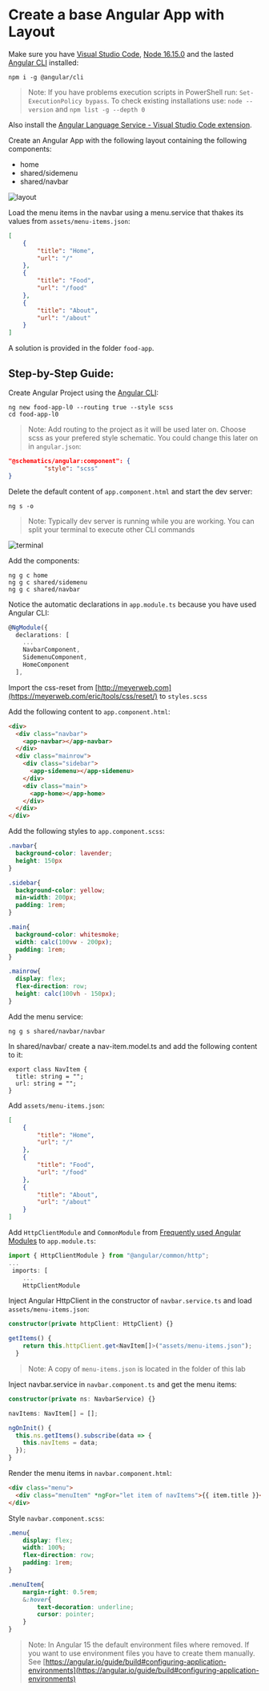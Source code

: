 # Create a base Angular App with Layout

Make sure you have [Visual Studio Code](https://code.visualstudio.com/download), [Node 16.15.0](https://nodejs.org/download/release/v16.15.0/) and the lasted [Angular CLI](https://angular.io/cli) installed:

```
npm i -g @angular/cli
```

>Note: If you have problems execution scripts in PowerShell run: `Set-ExecutionPolicy bypass`. To check existing installations use: `node --version` and `npm list -g --depth 0`

Also install the [Angular Language Service - Visual Studio Code extension](https://marketplace.visualstudio.com/items?itemName=Angular.ng-template).

Create an Angular App with the following layout containing the following components:

- home
- shared/sidemenu
- shared/navbar

![layout](_images/food-layout.png)

Load the menu items in the navbar using a menu.service that thakes its values from `assets/menu-items.json`:

```json
[
    {
        "title": "Home",
        "url": "/"
    },
    {
        "title": "Food",
        "url": "/food"
    },
    {
        "title": "About",
        "url": "/about"
    }
]
```

A solution is provided in the folder `food-app`.

## Step-by-Step Guide:

Create Angular Project using the [Angular CLI](https://angular.io/cli/new):

```
ng new food-app-l0 --routing true --style scss 
cd food-app-l0
```

>Note: Add routing to the project as it will be used later on. Choose scss as your prefered style schematic. You could change this later on in `angular.json`:

```json
"@schematics/angular:component": {
          "style": "scss"
}
```

Delete the default content of `app.component.html` and start the dev server:

```
ng s -o
```

>Note: Typically dev server is running while you are working. You can split your terminal to execute other CLI commands

![terminal](_images/terminal.png)

Add the components:

```
ng g c home
ng g c shared/sidemenu
ng g c shared/navbar
```

Notice the automatic declarations in `app.module.ts` because you have used Angular CLI: 

```typescript
@NgModule({
  declarations: [
    ...
    NavbarComponent,
    SidemenuComponent,
    HomeComponent
  ],
```

Import the css-reset from [http://meyerweb.com](https://meyerweb.com/eric/tools/css/reset/) to `styles.scss`

Add the following content to `app.component.html`:

```html
<div>
  <div class="navbar">
    <app-navbar></app-navbar>
  </div>
  <div class="mainrow">
    <div class="sidebar">
      <app-sidemenu></app-sidemenu>
    </div>
    <div class="main">
      <app-home></app-home>
    </div>
  </div>
</div>
```

Add the following styles to `app.component.scss`:

```css
.navbar{
  background-color: lavender;
  height: 150px
}

.sidebar{
  background-color: yellow;
  min-width: 200px;
  padding: 1rem;
}

.main{
  background-color: whitesmoke;
  width: calc(100vw - 200px);
  padding: 1rem;
}

.mainrow{
  display: flex;
  flex-direction: row;
  height: calc(100vh - 150px);
}
```

Add the menu service:

```
ng g s shared/navbar/navbar
```

In shared/navbar/ create a nav-item.model.ts and add the following content to it:

```
export class NavItem {
  title: string = "";
  url: string = "";
}
```

Add `assets/menu-items.json`:

```json
[
    {
        "title": "Home",
        "url": "/"
    },
    {
        "title": "Food",
        "url": "/food"
    },
    {
        "title": "About",
        "url": "/about"
    }
]
```

Add `HttpClientModule` and `CommonModule` from [Frequently used Angular Modules](https://angular.io/guide/frequent-ngmodules) to `app.module.ts`:

```typescript
import { HttpClientModule } from "@angular/common/http";
...
 imports: [
    ...
    HttpClientModule
```

Inject Angular HttpClient in the constructor of `navbar.service.ts` and load `assets/menu-items.json`:

```typescript
constructor(private httpClient: HttpClient) {}

getItems() {
    return this.httpClient.get<NavItem[]>("assets/menu-items.json");
  }
```

>Note: A copy of `menu-items.json` is located in the folder of this lab

Inject navbar.service in `navbar.component.ts` and get the menu items:

```typescript
constructor(private ns: NavbarService) {}

navItems: NavItem[] = [];

ngOnInit() {
  this.ns.getItems().subscribe(data => {
    this.navItems = data;
  });
}
```

Render the menu items in `navbar.component.html`:

```html
<div class="menu">
  <div class="menuItem" *ngFor="let item of navItems">{{ item.title }}</div>
</div>
```

Style `navbar.component.scss`:

```css
.menu{
    display: flex; 
    width: 100%;
    flex-direction: row;
    padding: 1rem;
}

.menuItem{
    margin-right: 0.5rem;    
    &:hover{
        text-decoration: underline;
        cursor: pointer;
    }
}
```

>Note: In Angular 15 the default environment files where removed. If you want to use environment files you have to create them manually. See [https://angular.io/guide/build#configuring-application-environments](https://angular.io/guide/build#configuring-application-environments)